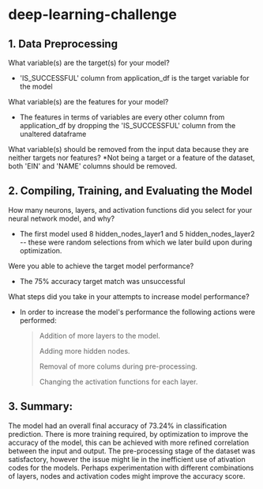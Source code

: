 # deep-learning-challenge

## 1. Data Preprocessing
> 
What variable(s) are the target(s) for your model?
* 'IS_SUCCESSFUL' column from application_df is the target variable for the model

What variable(s) are the features for your model?
* The features in terms of variables are every other column from application_df by dropping the 'IS_SUCCESSFUL' column from the unaltered dataframe

What variable(s) should be removed from the input data because they are neither targets nor features?
*Not being a target or a feature of the dataset, both 'EIN' and 'NAME' columns should be removed.


## 2. Compiling, Training, and Evaluating the Model

How many neurons, layers, and activation functions did you select for your neural network model, and why?
* The first model used 8 hidden_nodes_layer1 and 5 hidden_nodes_layer2 -- these were random selections from which we later build upon during optimization.

Were you able to achieve the target model performance?
* The 75% accuracy target match was unsuccessful

What steps did you take in your attempts to increase model performance?
* In order to increase the model's performance the following actions were performed:
  > Addition of more layers to the model.
  >
  > Adding more hidden nodes.
  >
  > Removal of more colums during pre-processing.
  >
  > Changing the activation functions for each layer.


## 3. Summary:
The model had an overall final accuracy of 73.24% in classification prediction. There is more training required, by optimization to improve the accuracy of the model, this can be achieved with more refined correlation between the input and output. The pre-processing stage of the dataset was satisfactory, however the issue might lie in the inefficient use of ativation codes for the models. Perhaps experimentation with different combinations of layers, nodes and activation codes might improve the accuracy score.
